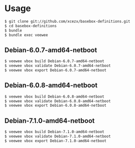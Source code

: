 Usage
=====

```sh
$ git clone git://github.com/xcezx/basebox-definitions.git
$ cd basebox-definitions
$ bundle
$ bundle exec veewee
```

Debian-6.0.7-amd64-netboot
-------------------------------------------

```sh
$ veewee vbox build Debian-6.0.7-amd64-netboot
$ veewee vbox validate Debian-6.0.7-amd64-netboot
$ veewee vbox export Debian-6.0.7-amd64-netboot
```

Debian-6.0.8-amd64-netboot
-------------------------------------------

```sh
$ veewee vbox build Debian-6.0.8-amd64-netboot
$ veewee vbox validate Debian-6.0.8-amd64-netboot
$ veewee vbox export Debian-6.0.8-amd64-netboot
```

Debian-7.1.0-amd64-netboot
-------------------------------------------
```sh
$ veewee vbox build Debian-7.1.0-amd64-netboot
$ veewee vbox validate Debian-7.1.0-amd64-netboot
$ veewee vbox export Debian-7.1.0-amd64-netboot
```

